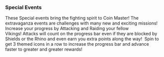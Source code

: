 ### Special Events
These Special events bring the fighting spirit to Coin Master!
The extravaganza events are challenges with many new and exciting missions! Increase your progress by Attacking and Raiding your fellow Vikings! Attacks will count on the progress bar even if they are blocked by Shields or the Rhino and even earn you extra points along the way! 
Spin to get 3 themed icons in a row to increase the progress bar and advance faster to greater and greater rewards!
 

 

